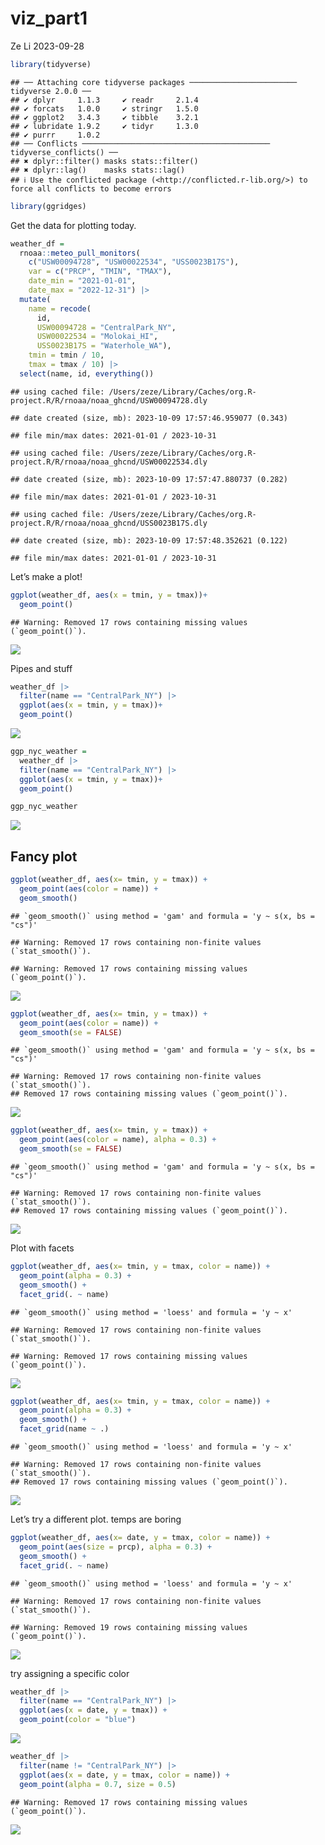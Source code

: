 viz_part1
================
Ze Li
2023-09-28

``` r
library(tidyverse)
```

    ## ── Attaching core tidyverse packages ──────────────────────── tidyverse 2.0.0 ──
    ## ✔ dplyr     1.1.3     ✔ readr     2.1.4
    ## ✔ forcats   1.0.0     ✔ stringr   1.5.0
    ## ✔ ggplot2   3.4.3     ✔ tibble    3.2.1
    ## ✔ lubridate 1.9.2     ✔ tidyr     1.3.0
    ## ✔ purrr     1.0.2     
    ## ── Conflicts ────────────────────────────────────────── tidyverse_conflicts() ──
    ## ✖ dplyr::filter() masks stats::filter()
    ## ✖ dplyr::lag()    masks stats::lag()
    ## ℹ Use the conflicted package (<http://conflicted.r-lib.org/>) to force all conflicts to become errors

``` r
library(ggridges)
```

Get the data for plotting today.

``` r
weather_df = 
  rnoaa::meteo_pull_monitors(
    c("USW00094728", "USW00022534", "USS0023B17S"),
    var = c("PRCP", "TMIN", "TMAX"), 
    date_min = "2021-01-01",
    date_max = "2022-12-31") |>
  mutate(
    name = recode(
      id, 
      USW00094728 = "CentralPark_NY", 
      USW00022534 = "Molokai_HI",
      USS0023B17S = "Waterhole_WA"),
    tmin = tmin / 10,
    tmax = tmax / 10) |>
  select(name, id, everything())
```

    ## using cached file: /Users/zeze/Library/Caches/org.R-project.R/R/rnoaa/noaa_ghcnd/USW00094728.dly

    ## date created (size, mb): 2023-10-09 17:57:46.959077 (0.343)

    ## file min/max dates: 2021-01-01 / 2023-10-31

    ## using cached file: /Users/zeze/Library/Caches/org.R-project.R/R/rnoaa/noaa_ghcnd/USW00022534.dly

    ## date created (size, mb): 2023-10-09 17:57:47.880737 (0.282)

    ## file min/max dates: 2021-01-01 / 2023-10-31

    ## using cached file: /Users/zeze/Library/Caches/org.R-project.R/R/rnoaa/noaa_ghcnd/USS0023B17S.dly

    ## date created (size, mb): 2023-10-09 17:57:48.352621 (0.122)

    ## file min/max dates: 2021-01-01 / 2023-10-31

Let’s make a plot!

``` r
ggplot(weather_df, aes(x = tmin, y = tmax))+
  geom_point()
```

    ## Warning: Removed 17 rows containing missing values (`geom_point()`).

![](viz_part1_files/figure-gfm/unnamed-chunk-3-1.png)<!-- -->

Pipes and stuff

``` r
weather_df |>
  filter(name == "CentralPark_NY") |>
  ggplot(aes(x = tmin, y = tmax))+
  geom_point()
```

![](viz_part1_files/figure-gfm/unnamed-chunk-4-1.png)<!-- -->

``` r
ggp_nyc_weather = 
  weather_df |>
  filter(name == "CentralPark_NY") |>
  ggplot(aes(x = tmin, y = tmax))+
  geom_point()

ggp_nyc_weather 
```

![](viz_part1_files/figure-gfm/unnamed-chunk-4-2.png)<!-- -->

## Fancy plot

``` r
ggplot(weather_df, aes(x= tmin, y = tmax)) +
  geom_point(aes(color = name)) +
  geom_smooth()
```

    ## `geom_smooth()` using method = 'gam' and formula = 'y ~ s(x, bs = "cs")'

    ## Warning: Removed 17 rows containing non-finite values (`stat_smooth()`).

    ## Warning: Removed 17 rows containing missing values (`geom_point()`).

![](viz_part1_files/figure-gfm/unnamed-chunk-5-1.png)<!-- -->

``` r
ggplot(weather_df, aes(x= tmin, y = tmax)) +
  geom_point(aes(color = name)) +
  geom_smooth(se = FALSE)
```

    ## `geom_smooth()` using method = 'gam' and formula = 'y ~ s(x, bs = "cs")'

    ## Warning: Removed 17 rows containing non-finite values (`stat_smooth()`).
    ## Removed 17 rows containing missing values (`geom_point()`).

![](viz_part1_files/figure-gfm/unnamed-chunk-5-2.png)<!-- -->

``` r
ggplot(weather_df, aes(x= tmin, y = tmax)) +
  geom_point(aes(color = name), alpha = 0.3) +
  geom_smooth(se = FALSE)
```

    ## `geom_smooth()` using method = 'gam' and formula = 'y ~ s(x, bs = "cs")'

    ## Warning: Removed 17 rows containing non-finite values (`stat_smooth()`).
    ## Removed 17 rows containing missing values (`geom_point()`).

![](viz_part1_files/figure-gfm/unnamed-chunk-5-3.png)<!-- -->

Plot with facets

``` r
ggplot(weather_df, aes(x= tmin, y = tmax, color = name)) +
  geom_point(alpha = 0.3) +
  geom_smooth() +
  facet_grid(. ~ name)
```

    ## `geom_smooth()` using method = 'loess' and formula = 'y ~ x'

    ## Warning: Removed 17 rows containing non-finite values (`stat_smooth()`).

    ## Warning: Removed 17 rows containing missing values (`geom_point()`).

![](viz_part1_files/figure-gfm/unnamed-chunk-6-1.png)<!-- -->

``` r
ggplot(weather_df, aes(x= tmin, y = tmax, color = name)) +
  geom_point(alpha = 0.3) +
  geom_smooth() +
  facet_grid(name ~ .)
```

    ## `geom_smooth()` using method = 'loess' and formula = 'y ~ x'

    ## Warning: Removed 17 rows containing non-finite values (`stat_smooth()`).
    ## Removed 17 rows containing missing values (`geom_point()`).

![](viz_part1_files/figure-gfm/unnamed-chunk-6-2.png)<!-- -->

Let’s try a different plot. temps are boring

``` r
ggplot(weather_df, aes(x= date, y = tmax, color = name)) +
  geom_point(aes(size = prcp), alpha = 0.3) +
  geom_smooth() +
  facet_grid(. ~ name)
```

    ## `geom_smooth()` using method = 'loess' and formula = 'y ~ x'

    ## Warning: Removed 17 rows containing non-finite values (`stat_smooth()`).

    ## Warning: Removed 19 rows containing missing values (`geom_point()`).

![](viz_part1_files/figure-gfm/unnamed-chunk-7-1.png)<!-- -->

try assigning a specific color

``` r
weather_df |> 
  filter(name == "CentralPark_NY") |>
  ggplot(aes(x = date, y = tmax)) +
  geom_point(color = "blue")
```

![](viz_part1_files/figure-gfm/unnamed-chunk-8-1.png)<!-- -->

``` r
weather_df |> 
  filter(name != "CentralPark_NY") |>
  ggplot(aes(x = date, y = tmax, color = name)) +
  geom_point(alpha = 0.7, size = 0.5)
```

    ## Warning: Removed 17 rows containing missing values (`geom_point()`).

![](viz_part1_files/figure-gfm/unnamed-chunk-8-2.png)<!-- -->
